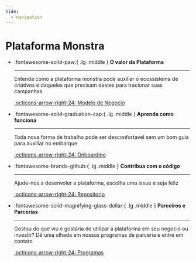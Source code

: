 ```yaml
---
hide:
  - navigation
---
```


# Plataforma Monstra

<div class="grid cards" markdown>

-   :fontawesome-solid-paw:{ .lg .middle } __O valor da Plataforma__

    ---

    Entenda como a plataforma monstra pode auxiliar o ecossistema de criativos e daqueles que precisam destes para tracionar suas campanhas

    [:octicons-arrow-right-24: Modelo de Negocio](#)

-   :fontawesome-solid-graduation-cap:{ .lg .middle } __Aprenda como funciona__

    ---

    Toda nova forma de trabalho pode ser desconfortavel sem um bom guia para auxiliar no embarque

    [:octicons-arrow-right-24: Onboarding](#)

-   :fontawesome-brands-github:{ .lg .middle } __Contribua com o código__

    ---

    Ajude-nos a desenvoler a plataforma, escolha uma issue e seja feliz

    [:octicons-arrow-right-24: Repositorio](#)

-   :fontawesome-solid-magnifying-glass-dollar:{ .lg .middle } __Parceiros e Parcerias__

    ---

    Gostou do que viu e gostaria de utilizar a plataforma em seu negocio ou investir? Dê uma olhada em nossos programas de parceria e entre em contato

    [:octicons-arrow-right-24: Programas](#)

</div>
